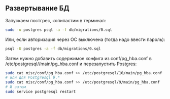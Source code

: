 ## Развертывание БД

Запускаем постгрес, копипастим в терминал:
```bash
sudo -u postgres psql -a -f db/migrations/0.sql
```

Или, если авторизация через ОС выключена (тогда надо ввести пароль):
```bash
psql -U postgres -a -f db/migrations/0.sql
```

Затем нужно добавить содержимое конфига из conf/pg_hba.conf в /etc/postgresql/<version>/main/pg_hba.conf и перезапустить Postgres:
```bash
sudo cat misc/conf/pg_hba.conf >> /etc/postgresql/10/main/pg_hba.conf
# или для Postgresql 9.*
sudo cat misc/conf/pg_hba.conf >> /etc/postgresql/9/main/pg_hba.conf
# И затем
sudo service postgresql restart
```
